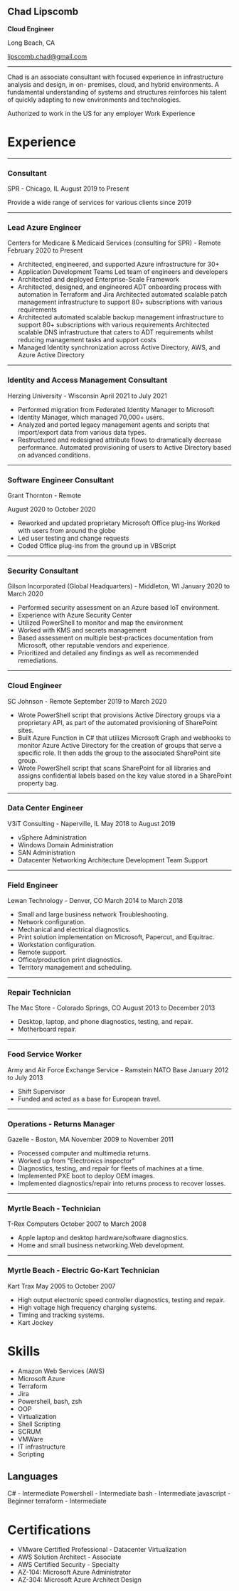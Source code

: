 ## Chad Lipscomb

**Cloud Engineer**

Long Beach, CA

lipscomb.chad@gmail.com

------

Chad is an associate consultant with focused experience in infrastructure analysis and design, in on- premises, cloud, and hybrid environments. A fundamental understanding of systems and structures reinforces his talent of quickly adapting to new environments and technologies.

Authorized to work in the US for any employer Work Experience

# Experience

------

### **Consultant**

SPR - Chicago, IL August 2019 to Present

Provide a wide range of services for various clients since 2019

------

### **Lead Azure Engineer**

Centers for Medicare & Medicaid Services (consulting for SPR) - Remote February 2020 to Present

- Architected, engineered, and supported Azure infrastructure for 30+ 
- Application Development Teams Led team of engineers and developers
- Architected and deployed Enterprise-Scale Framework
- Architected, designed, and engineered ADT onboarding process with automation in Terraform and Jira Architected automated scalable patch management infrastructure to support 80+ subscriptions with various requirements
- Architected automated scalable backup management infrastructure to support 80+ subscriptions with various requirements
   Architected scalable DNS infrastructure that caters to ADT requirements whilst reducing management tasks and support costs
- Managed Identity synchronization across Active Directory, AWS, and Azure Active Directory

------

### **Identity and Access Management Consultant**

Herzing University - Wisconsin April 2021 to July 2021

- Performed migration from Federated Identity Manager to Microsoft 
- Identity Manager, which managed 70,000+ users.
- Analyzed and ported legacy management agents and scripts that import/export data from various data types.
- Restructured and redesigned attribute flows to dramatically decrease performance. Automated provisioning of users to Active Directory based on advanced conditions.

------

### **Software Engineer Consultant**

Grant Thornton - Remote

August 2020 to October 2020

- Reworked and updated proprietary Microsoft Office plug-ins Worked with users from around the globe
-  Led user testing and change requests
-  Coded Office plug-ins from the ground up in VBScript

------

### **Security Consultant**

Gilson Incorporated (Global Headquarters) - Middleton, WI January 2020 to March 2020

- Performed security assessment on an Azure based IoT environment. 
- Experience with Azure Security Center
- Utilized PowerShell to monitor and map the environment
- Worked with KMS and secrets management
- Based assessment on multiple best-practices documentation from Microsoft, other reputable vendors and experience.
- Prioritized and detailed any findings as well as recommended remediations.

------

### **Cloud Engineer**

SC Johnson - Remote September 2019 to March 2020

- Wrote PowerShell script that provisions Active Directory groups via a proprietary API, as part of the automated provisioning of SharePoint sites.
- Built Azure Function in C# that utilizes Microsoft Graph and webhooks to monitor Azure Active Directory for the creation of groups that serve a specific role. It then adds the group to the associated SharePoint site group.
- Wrote PowerShell script that scans SharePoint for all libraries and assigns confidential labels based on the key value stored in a SharePoint property bag.

------

### **Data Center Engineer**

V3iT Consulting - Naperville, IL May 2018 to August 2019

- vSphere Administration
- Windows Domain Administration
- SAN Administration
- Datacenter Networking Architecture Development Team Support

------

### **Field Engineer**

Lewan Technology - Denver, CO March 2014 to March 2018

- Small and large business network Troubleshooting.
- Network configuration.
- Mechanical and electrical diagnostics.
- Print solution implementation on Microsoft, Papercut, and Equitrac. 
- Workstation configuration.
- Remote support.
- Office/production print diagnostics.
- Territory management and scheduling.

------

### **Repair Technician**

The Mac Store - Colorado Springs, CO August 2013 to December 2013

- Desktop, laptop, and phone diagnostics, testing, and repair. 
- Motherboard repair.

------

### **Food Service Worker**

Army and Air Force Exchange Service - Ramstein NATO Base January 2012 to July 2013

- Shift Supervisor
-  Funded and acted as a base for European travel.

------

### **Operations - Returns Manager**

Gazelle - Boston, MA
 November 2009 to November 2011

- Processed computer and multimedia returns.
- Worked up from "Electronics inspector"
- Diagnostics, testing, and repair for fleets of machines at a time.
- Implemented PXE boot to deploy OEM images.
- Implemented diagnostics/repair into returns process to recover losses.

------

### **Myrtle Beach - Technician**

T-Rex Computers
 October 2007 to March 2008

- Apple laptop and desktop hardware/software diagnostics. 
- Home and small business networking.Web development.

------

### **Myrtle Beach - Electric Go-Kart Technician**

Kart Trax
 May 2005 to October 2007

- High output electronic speed controller diagnostics, testing and repair. 
- High voltage high frequency charging systems.
- Timing and tracking systems.
- Kart Jockey

# Skills

- Amazon Web Services (AWS)
- Microsoft Azure
- Terraform
- Jira
- Powershell, bash, zsh
- OOP
- Virtualization
- Shell Scripting
- SCRUM
- VMWare
- IT infrastructure
- Scripting

## Languages

C# - Intermediate
Powershell - Intermediate bash - Intermediate
javascript - Beginner
terraform - Intermediate

# Certifications

- VMware Certified Professional - Datacenter Virtualization
- AWS Solution Architect - Associate
- AWS Certified Security - Specialty 
- AZ-104: Microsoft Azure Administrator
- AZ-304: Microsoft Azure Architect Design
